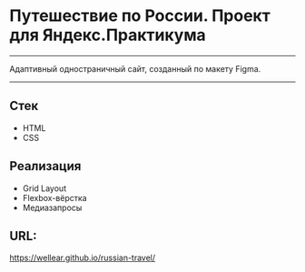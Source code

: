 # Путешествие по России. Проект для Яндекс.Практикума

---
Адаптивный одностраничный сайт, созданный по макету Figma.

---

## Стек

- HTML
- CSS

## Реализация

- Grid Layout
- Flexbox-вёрстка
- Медиазапросы

## URL:

https://wellear.github.io/russian-travel/
